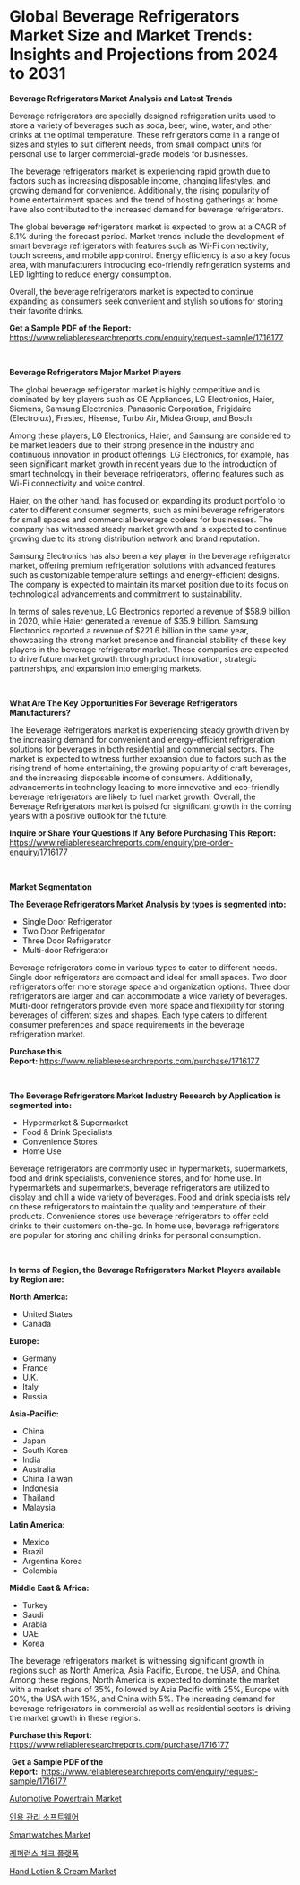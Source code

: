 <p><h1>Global Beverage Refrigerators Market Size and Market Trends: Insights and Projections from 2024 to 2031</h1></p><p><strong>Beverage Refrigerators Market Analysis and Latest Trends</strong></p>
<p><p>Beverage refrigerators are specially designed refrigeration units used to store a variety of beverages such as soda, beer, wine, water, and other drinks at the optimal temperature. These refrigerators come in a range of sizes and styles to suit different needs, from small compact units for personal use to larger commercial-grade models for businesses.</p><p>The beverage refrigerators market is experiencing rapid growth due to factors such as increasing disposable income, changing lifestyles, and growing demand for convenience. Additionally, the rising popularity of home entertainment spaces and the trend of hosting gatherings at home have also contributed to the increased demand for beverage refrigerators.</p><p>The global beverage refrigerators market is expected to grow at a CAGR of 8.1% during the forecast period. Market trends include the development of smart beverage refrigerators with features such as Wi-Fi connectivity, touch screens, and mobile app control. Energy efficiency is also a key focus area, with manufacturers introducing eco-friendly refrigeration systems and LED lighting to reduce energy consumption.</p><p>Overall, the beverage refrigerators market is expected to continue expanding as consumers seek convenient and stylish solutions for storing their favorite drinks.</p></p>
<p><strong>Get a Sample PDF of the Report:&nbsp;</strong> <a href="https://www.reliableresearchreports.com/enquiry/request-sample/1716177">https://www.reliableresearchreports.com/enquiry/request-sample/1716177</a></p>
<p>&nbsp;</p>
<p><strong>Beverage Refrigerators Major Market Players</strong></p>
<p><p>The global beverage refrigerator market is highly competitive and is dominated by key players such as GE Appliances, LG Electronics, Haier, Siemens, Samsung Electronics, Panasonic Corporation, Frigidaire (Electrolux), Frestec, Hisense, Turbo Air, Midea Group, and Bosch.</p><p>Among these players, LG Electronics, Haier, and Samsung are considered to be market leaders due to their strong presence in the industry and continuous innovation in product offerings. LG Electronics, for example, has seen significant market growth in recent years due to the introduction of smart technology in their beverage refrigerators, offering features such as Wi-Fi connectivity and voice control.</p><p>Haier, on the other hand, has focused on expanding its product portfolio to cater to different consumer segments, such as mini beverage refrigerators for small spaces and commercial beverage coolers for businesses. The company has witnessed steady market growth and is expected to continue growing due to its strong distribution network and brand reputation.</p><p>Samsung Electronics has also been a key player in the beverage refrigerator market, offering premium refrigeration solutions with advanced features such as customizable temperature settings and energy-efficient designs. The company is expected to maintain its market position due to its focus on technological advancements and commitment to sustainability.</p><p>In terms of sales revenue, LG Electronics reported a revenue of $58.9 billion in 2020, while Haier generated a revenue of $35.9 billion. Samsung Electronics reported a revenue of $221.6 billion in the same year, showcasing the strong market presence and financial stability of these key players in the beverage refrigerator market. These companies are expected to drive future market growth through product innovation, strategic partnerships, and expansion into emerging markets.</p></p>
<p>&nbsp;</p>
<p><strong>What Are The Key Opportunities For Beverage Refrigerators Manufacturers?</strong></p>
<p><p>The Beverage Refrigerators market is experiencing steady growth driven by the increasing demand for convenient and energy-efficient refrigeration solutions for beverages in both residential and commercial sectors. The market is expected to witness further expansion due to factors such as the rising trend of home entertaining, the growing popularity of craft beverages, and the increasing disposable income of consumers. Additionally, advancements in technology leading to more innovative and eco-friendly beverage refrigerators are likely to fuel market growth. Overall, the Beverage Refrigerators market is poised for significant growth in the coming years with a positive outlook for the future.</p></p>
<p><strong>Inquire or Share Your Questions If Any Before Purchasing This Report:</strong> <a href="https://www.reliableresearchreports.com/enquiry/pre-order-enquiry/1716177">https://www.reliableresearchreports.com/enquiry/pre-order-enquiry/1716177</a></p>
<p>&nbsp;</p>
<p><strong>Market Segmentation</strong></p>
<p><strong>The Beverage Refrigerators Market Analysis by types is segmented into:</strong></p>
<p><ul><li>Single Door Refrigerator</li><li>Two Door Refrigerator</li><li>Three Door Refrigerator</li><li>Multi-door Refrigerator</li></ul></p>
<p><p>Beverage refrigerators come in various types to cater to different needs. Single door refrigerators are compact and ideal for small spaces. Two door refrigerators offer more storage space and organization options. Three door refrigerators are larger and can accommodate a wide variety of beverages. Multi-door refrigerators provide even more space and flexibility for storing beverages of different sizes and shapes. Each type caters to different consumer preferences and space requirements in the beverage refrigeration market.</p></p>
<p><strong>Purchase this Report:&nbsp;</strong><a href="https://www.reliableresearchreports.com/purchase/1716177">https://www.reliableresearchreports.com/purchase/1716177</a></p>
<p>&nbsp;</p>
<p><strong>The Beverage Refrigerators Market Industry Research by Application is segmented into:</strong></p>
<p><ul><li>Hypermarket & Supermarket</li><li>Food & Drink Specialists</li><li>Convenience Stores</li><li>Home Use</li></ul></p>
<p><p>Beverage refrigerators are commonly used in hypermarkets, supermarkets, food and drink specialists, convenience stores, and for home use. In hypermarkets and supermarkets, beverage refrigerators are utilized to display and chill a wide variety of beverages. Food and drink specialists rely on these refrigerators to maintain the quality and temperature of their products. Convenience stores use beverage refrigerators to offer cold drinks to their customers on-the-go. In home use, beverage refrigerators are popular for storing and chilling drinks for personal consumption.</p></p>
<p>&nbsp;</p>
<p><strong>In terms of Region, the Beverage Refrigerators Market Players available by Region are:</strong></p>
<p>
    <p> <strong> North America: </strong>
        <ul>
            <li>United States</li>
            <li>Canada</li>
        </ul>
        </p> 
    <p> <strong> Europe: </strong>
        <ul>
            <li>Germany</li>
            <li>France</li>
            <li>U.K.</li>
            <li>Italy</li>
            <li>Russia</li>
        </ul>
        </p> 
    <p> <strong> Asia-Pacific: </strong>
        <ul>
            <li>China</li>
            <li>Japan</li>
            <li>South Korea</li>
            <li>India</li>
            <li>Australia</li>
            <li>China Taiwan</li>
            <li>Indonesia</li>
            <li>Thailand</li>
            <li>Malaysia</li>
        </ul>
        </p> 
    <p> <strong> Latin America: </strong>
        <ul>
            <li>Mexico</li>
            <li>Brazil</li>
            <li>Argentina Korea</li>
            <li>Colombia</li>
        </ul>
        </p> 
    <p> <strong> Middle East & Africa: </strong>
        <ul>
            <li>Turkey</li>
            <li>Saudi</li>
            <li>Arabia</li>
            <li>UAE</li>
            <li>Korea</li>
        </ul>
    </p>
    </p>
<p><p>The beverage refrigerators market is witnessing significant growth in regions such as North America, Asia Pacific, Europe, the USA, and China. Among these regions, North America is expected to dominate the market with a market share of 35%, followed by Asia Pacific with 25%, Europe with 20%, the USA with 15%, and China with 5%. The increasing demand for beverage refrigerators in commercial as well as residential sectors is driving the market growth in these regions.</p></p>
<p><strong>Purchase this Report: </strong><a href="https://www.reliableresearchreports.com/purchase/1716177">https://www.reliableresearchreports.com/purchase/1716177</a></p>
<p>&nbsp;<strong>Get a Sample PDF of the Report:&nbsp;&nbsp;</strong><a href="https://www.reliableresearchreports.com/enquiry/request-sample/1716177">https://www.reliableresearchreports.com/enquiry/request-sample/1716177</a></p>
<p><strong></strong></p>
<p><p><a href="https://view.publitas.com/reportprime-1/automotive-powertrain-market-size-and-examines-its-market-scope-with-a-primary-focus-on-growth-opportunities-and-forecasted-trends-spanning-from-2024-to-2031/">Automotive Powertrain Market</a></p><p><a href="https://medium.com/@laurendeveaucook9x6z9jm15gi/%EC%9D%B8%EC%9A%A9-%EA%B4%80%EB%A6%AC-%EC%86%8C%ED%94%84%ED%8A%B8%EC%9B%A8%EC%96%B4-%EC%8B%9C%EC%9E%A5-%EC%A1%B0%EC%82%AC-%EB%B3%B4%EA%B3%A0%EC%84%9C-2024%EB%85%84%EB%B6%80%ED%84%B0-2031%EB%85%84%EA%B9%8C%EC%A7%80%EC%9D%98-%EC%97%AD%EC%82%AC%EC%99%80-%EC%98%88%EC%B8%A1-7f17f170e9d2">인용 관리 소프트웨어</a></p><p><a href="https://view.publitas.com/reportprime-1/smartwatches-market-size-share-trends-analysis-report-by-material-by-type-by-end-user-by-region-and-segment-forecasts-2024-2031/">Smartwatches Market</a></p><p><a href="https://medium.com/@laurendeveaucook9x6z9jm15gi/%EC%B0%B8%EC%A1%B0-%ED%99%95%EC%9D%B8-%ED%94%8C%EB%9E%AB%ED%8F%BC-%EC%8B%9C%EC%9E%A5-%EA%B7%9C%EB%AA%A8-cagr-%ED%8A%B8%EB%A0%8C%EB%93%9C-2024-2030-b3eff76d5846">레퍼런스 체크 플랫폼</a></p><p><a href="https://poised-avenue-46d.notion.site/Hand-Lotion-Cream-Market-Offers-Provide-Insightful-Data-for-the-Time-Period-from-2024-to-2031-and--d003480cfcd44ce4aee4322f9e8ced05">Hand Lotion & Cream Market</a></p></p>